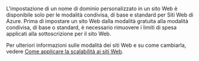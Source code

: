 L'impostazione di un nome di dominio personalizzato in un sito Web è disponibile solo per le modalità condivisa, di base e standard per Siti Web di Azure. Prima di impostare un sito Web dalla modalità gratuita alla modalità condivisa, di base o standard, è necessario rimuovere i limiti di spesa applicati alla sottoscrizione per il sito Web.

Per ulteriori informazioni sulle modalità dei siti Web e su come cambiarla, vedere [Come applicare la scalabilità ai siti Web](http://www.windowsazure.com/en-us/documentation/articles/web-sites-scale/).

